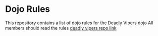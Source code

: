 Dojo Rules
==========

This repository contains a list of dojo rules for the Deadly Vipers dojo
 All members should read the rules
 [deadly vipers repo link](https://github.com/deadlyvipers)

